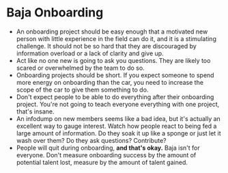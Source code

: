 # Baja Onboarding
* An onboarding project should be easy enough that a motivated new person with little experience in the field can do it, and it is a stimulating challenge. 
It should not be so hard that they are discouraged by information overload or a lack of clarity and give up.
* Act like no one new is going to ask you questions. 
They are likely too scared or overwhelmed by the team to do so.
* Onboarding projects should be short.
If you expect someone to spend more energy on onboarding than the car, you need to increase the scope of the car to give them something to do.
* Don't expect people to be able to do everything after their onboarding project. You're not going to teach everyone everything with one project, that's insane.
* An infodump on new members seems like a bad idea, but it's actually an excellent way to gauge interest. Watch how people react to being fed a large amount of information. Do they soak it up like a sponge or just let it wash over them? Do they ask questions? Contribute?
* People will quit during onboarding, **and that's okay.** Baja isn't for everyone.
Don't measure onboarding success by the amount of potential talent lost, measure by the amount of talent gained.